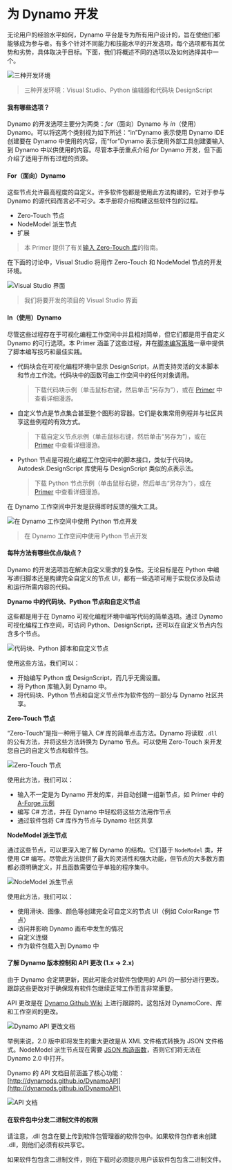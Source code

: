 # 为 Dynamo 开发

无论用户的经验水平如何，Dynamo 平台是专为所有用户设计的，旨在使他们都能够成为参与者。有多个针对不同能力和技能水平的开发选项，每个选项都有其优势和劣势，具体取决于目标。下面，我们将概述不同的选项以及如何选择其中一个。

![三种开发环境](images/developing-for-dynamo.png)

> 三种开发环境：Visual Studio、Python 编辑器和代码块 DesignScript

#### 我有哪些选项？<a href="#what-are-my-options" id="what-are-my-options"></a>

Dynamo 的开发选项主要分为两类：_for_（面向）Dynamo 与 _in_（使用）Dynamo。可以将这两个类别视为如下所述：“in”Dynamo 表示使用 Dynamo IDE 创建要在 Dynamo 中使用的内容，而“for”Dynamo 表示使用外部工具创建要输入到 Dynamo 中以供使用的内容。尽管本手册重点介绍 _for_ Dynamo 开发，但下面介绍了适用于所有过程的资源。

#### For（面向）Dynamo <a href="#for-dynamo" id="for-dynamo"></a>

这些节点允许最高程度的自定义。许多软件包都是使用此方法构建的，它对于参与 Dynamo 的源代码而言必不可少。本手册将介绍构建这些软件包的过程。

* Zero-Touch 节点
* NodeModel 派生节点
* 扩展

> 本 Primer 提供了有关[输入 Zero-Touch 库](https://primer2.dynamobim.org/6_custom_nodes_and_packages/6-2_packages/5-zero-touch)的指南。

在下面的讨论中，Visual Studio 将用作 Zero-Touch 和 NodeModel 节点的开发环境。

![Visual Studio 界面](images/vs-devenv.jpg)

> 我们将要开发的项目的 Visual Studio 界面

#### In（使用）Dynamo <a href="#in-dynamo" id="in-dynamo"></a>

尽管这些过程存在于可视化编程工作空间中并且相对简单，但它们都是用于自定义 Dynamo 的可行选项。本 Primer 涵盖了这些过程，并在[脚本编写策略](http://dynamoprimer.com/en/12\_Best-Practice/12-1\_Scripting-Strategies.html)一章中提供了脚本编写技巧和最佳实践。

*   代码块会在可视化编程环境中显示 DesignScript，从而支持灵活的文本脚本和节点工作流。代码块中的函数可由工作空间中的任何对象调用。

    > 下载代码块示例（单击鼠标右键，然后单击“另存为”），或在 [Primer](https://primer.dynamobim.org/07\_Code-Block/7-1\_what-is-a-code-block.html) 中查看详细漫游。
*   自定义节点是节点集合甚至整个图形的容器。它们是收集常用例程并与社区共享这些例程的有效方式。

    > 下载自定义节点示例（单击鼠标右键，然后单击“另存为”），或在 [Primer](https://primer.dynamobim.org/10\_Custom-Nodes/10-1\_Introduction.html) 中查看详细漫游。
*   Python 节点是可视化编程工作空间中的脚本接口，类似于代码块。Autodesk.DesignScript 库使用与 DesignScript 类似的点表示法。

    > 下载 Python 节点示例（单击鼠标右键，然后单击“另存为”），或在 [Primer](https://primer.dynamobim.org/10\_Custom-Nodes/10-4\_Python.html) 中查看详细漫游。

在 Dynamo 工作空间中开发是获得即时反馈的强大工具。

![在 Dynamo 工作空间中使用 Python 节点开发](images/python-example.jpg)

> 在 Dynamo 工作空间中使用 Python 节点开发

#### 每种方法有哪些优点/缺点？<a href="#what-are-the-advantagesdisadvantages-of-each" id="what-are-the-advantagesdisadvantages-of-each"></a>

Dynamo 的开发选项旨在解决自定义需求的复杂性。无论目标是在 Python 中编写递归脚本还是构建完全自定义的节点 UI，都有一些选项可用于实现仅涉及启动和运行所需内容的代码。

**Dynamo 中的代码块、Python 节点和自定义节点**

这些都是用于在 Dynamo 可视化编程环境中编写代码的简单选项。通过 Dynamo 可视化编程工作空间，可访问 Python、DesignScript，还可以在自定义节点内包含多个节点。

![代码块、Python 脚本和自定义节点](images/Development-Icons.png)

使用这些方法，我们可以：

* 开始编写 Python 或 DesignScript，而几乎无需设置。
* 将 Python 库输入到 Dynamo 中。
* 将代码块、Python 节点和自定义节点作为软件包的一部分与 Dynamo 社区共享。

**Zero-Touch 节点**

“Zero-Touch”是指一种用于输入 C# 库的简单点击方法。Dynamo 将读取 `.dll` 的公有方法，并将这些方法转换为 Dynamo 节点。可以使用 Zero-Touch 来开发您自己的自定义节点和软件包。

![Zero-Touch 节点](images/ZTImport.png)

使用此方法，我们可以：

* 输入不一定是为 Dynamo 开发的库，并自动创建一组新节点，如 Primer 中的 [A-Forge 示例](http://dynamoprimer.com/en/10\_Packages/10-5\_Zero-Touch.html)
* 编写 C# 方法，并在 Dynamo 中轻松将这些方法用作节点
* 通过软件包将 C# 库作为节点与 Dynamo 社区共享

**NodeModel 派生节点**

通过这些节点，可以更深入地了解 Dynamo 的结构。它们基于 `NodeModel` 类，并使用 C# 编写。尽管此方法提供了最大的灵活性和强大功能，但节点的大多数方面都必须明确定义，并且函数需要位于单独的程序集中。

![NodeModel 派生节点](images/Development-Icons-NodeModel.png)

使用此方法，我们可以：

* 使用滑块、图像、颜色等创建完全可自定义的节点 UI（例如 ColorRange 节点）
* 访问并影响 Dynamo 画布中发生的情况
* 自定义连缀
* 作为软件包载入到 Dynamo 中

#### 了解 Dynamo 版本控制和 API 更改 (1.x → 2.x) <a href="#understanding-dynamo-versioning-and-api-changes-1x-2x" id="understanding-dynamo-versioning-and-api-changes-1x-2x"></a>

由于 Dynamo 会定期更新，因此可能会对软件包使用的 API 的一部分进行更改。跟踪这些更改对于确保现有软件包继续正常工作而言非常重要。

API 更改是在 [Dynamo Github Wiki](https://github.com/DynamoDS/Dynamo/wiki/API-Changes) 上进行跟踪的。这包括对 DynamoCore、库和工作空间的更改。

![Dynamo API 更改文档](images/api-changes.jpg)

举例来说，2.0 版中即将发生的重大更改是从 XML 文件格式转换为 JSON 文件格式。NodeModel 派生节点现在需要 [JSON 构造函数](https://github.com/DynamoDS/Dynamo/wiki/Write-a-Json-Constructor-for-a-NodeModel-Node)，否则它们将无法在 Dynamo 2.0 中打开。

Dynamo 的 API 文档目前涵盖了核心功能：[http://dynamods.github.io/DynamoAPI](http://dynamods.github.io/DynamoAPI)

![API 文档](images/api-docs.jpg)

#### 在软件包中分发二进制文件的权限 <a href="#permission-to-distribute-binaries-in-a-package" id="permission-to-distribute-binaries-in-a-package"></a>

请注意，.dll 包含在要上传到软件包管理器的软件包中。如果软件包作者未创建 .dll，则他们必须有权共享它。

如果软件包包含二进制文件，则在下载时必须提示用户该软件包包含二进制文件。
